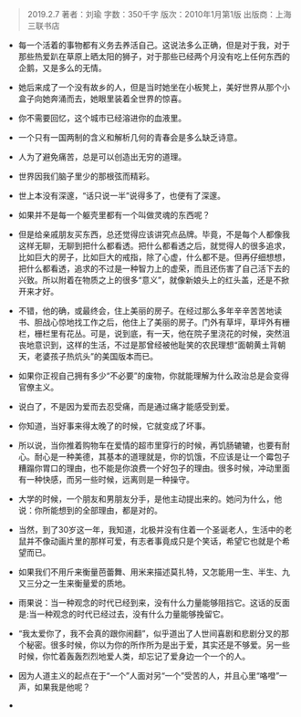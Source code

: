 > 2019.2.7
>  著者：刘瑜
>  字数：350千字
>  版次：2010年1月第1版
>  出版商：上海三联书店

- 每一个活着的事物都有义务去养活自己。这说法多么正确，但是对于我，对于那些热爱趴在草原上晒太阳的狮子，对于那些已经两个月没有吃上任何东西的企鹅，又是多么的无情。

- 她后来成了一个没有故乡的人，但是当时她坐在小板凳上，美好世界从那个小盒子向她奔涌而去，她眼里装着全世界的惊喜。

- 你不需要回忆，这个城市已经溶进你的血液里。

- 一个只有一国两制的含义和解析几何的青春会是多么缺乏诗意。

- 人为了避免痛苦，总是可以创造出无穷的道理。

- 世界因我们脑子里少的那根弦而精彩。

- 世上本没有深邃，“话只说一半”说得多了，也便有了深邃。

- 如果并不是每一个躯壳里都有一个叫做灵魂的东西呢？

- 但是给亲戚朋友买东西，总还觉得应该讲究点品牌。毕竟，不是每个人都像我这样无聊，无聊到把什么都看透。把什么都看透之后，就觉得人的很多追求，比如巨大的房子，比如巨大的戒指，除了心虚，什么都不是。但再仔细想想，把什么都看透，追求的不过是一种智力上的虚荣，而且还伤害了自己活下去的兴致。所以附着在物质之上的很多“意义”，就像新娘头上的红头盖，还是不掀开来才好。

- 不错，他的确，或最终会，住上美丽的房子。在经过那么多年辛辛苦苦地读书、胆战心惊地找工作之后，他住上了美丽的房子。门外有草坪，草坪外有栅栏，栅栏里有花丛。可是，说到底，有一天，他在院子里浇花的时候，突然沮丧地意识到，这样的生活，不过是那曾经被他耻笑的农民理想“面朝黄土背朝天，老婆孩子热炕头”的美国版本而已。

- 如果你正视自己拥有多少“不必要”的废物，你就能理解为什么政治总是会变得官僚主义。

- 说白了，不是因为爱而去忍受痛，而是通过痛才能感受到爱。

- 你知道，当好事来得太晚了的时候，它就变成了坏事。

- 所以说，当你推着购物车在爱情的超市里穿行的时候，再饥肠辘辘，也要有耐心。耐心是一种美德，其基本的道理就是，你的饥饿，不应该是让一个霉包子糟蹋你胃口的理由，也不能是你浪费一个好包子的理由。很多时候，冲动里面有一种快感，而另一些时候，远离则是一种操守。

- 大学的时候，一个朋友和男朋友分手，是他主动提出来的。她问为什么，他说：你所能想到的全部理由，都是对的。

- 当然，到了30岁这一年，我知道，北极并没有住着一个圣诞老人，生活中的老鼠并不像动画片里的那样可爱，有志者事竟成只是个笑话，希望它也就是个希望而已。

- 如果我们不用斤来衡量芭蕾舞、用米来描述莫扎特，又怎能用一生、半生、九又三分之一生来衡量爱的质地。

- 雨果说：当一种观念的时代已经到来，没有什么力量能够阻挡它。这话的反面是:当一种观念的时代已经过去，没有什么力量能够挽留它。

- “我太爱你了，我不会真的跟你闹翻”，似乎道出了人世间喜剧和悲剧分叉的那个秘密。很多时候，你以为你的所作所为是出于爱，其实还是不够爱。另一些时候，你忙着轰轰烈烈地爱人类，却忘记了爱身边一个一个的人。

- 因为人道主义的起点在于“一个”人面对另“一个”受苦的人，并且心里“咯噔”一声，如果我是他呢？

- 

      